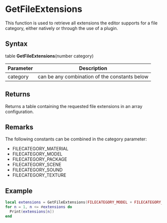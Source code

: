 # GetFileExtensions

This function is used to retrieve all extensions the editor supports for a file category, either natively or through the use of a plugin.

## Syntax

table **GetFileExtensions**(number category)

| Parameter | Description |
|---|---|
| category | can be any combination of the constants below |

## Returns

Returns a table containing the requested file extensions in an array configuration.

## Remarks

The following constants can be combined in the category parameter:
- FILECATEGORY_MATERIAL
- FILECATEGORY_MODEL
- FILECATEGORY_PACKAGE
- FILECATEGORY_SCENE
- FILECATEGORY_SOUND
- FILECATEGORY_TEXTURE

## Example

```lua
local extensions = GetFileExtensions(FILECATEGORY_MODEL + FILECATEGORY_TEXTURE)
for n = 1, n <= #extensions do
  Print(extensions[n])
end
```
